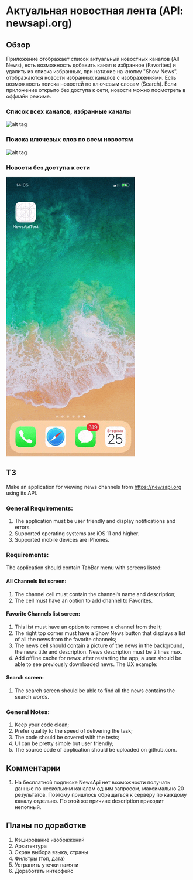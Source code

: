 # Актуальная новостная лента (API: newsapi.org)

## Обзор

Приложение отображает список актуальный новостных каналов (All News), есть возможность добавить канал в избранное (Favorites) и удалить из списка избранных, при натажие на кнопку "Show News", отображаются новости избранных каналов с изображениями. Есть возможность поиска новостей по ключевым словам (Search). Если приложение открыто без доступа к сети, новости можно посмотреть в оффлайн режиме.

### Список всех каналов, избранные каналы
![alt tag](https://github.com/shestakovSA/screen/blob/master/RPReplay_Final1598345108%202.gif "Главный экран и экран избранных каналов")​
### Поиска ключевых слов по всем новостям
![alt tag](https://github.com/shestakovSA/screen/blob/master/RPReplay_Final1598345108%203.gif "Экран поиска")​
### Новости без доступа к сети
![alt tag](https://github.com/shestakovSA/screen/blob/master/RPReplay_Final1598346325.gif "Оффлайн режим")​

## ТЗ
Make an application for viewing news channels from https://newsapi.org using its API.
### General Requirements:
1. The application must be user friendly and display notifications and
errors.
2. Supported operating systems are iOS 11 and higher.
3. Supported mobile devices are iPhones.
### Requirements:
The application should contain TabBar menu with screens listed:
#### All Channels list screen:
1. The channel cell must contain the channel’s name and description;
2. The cell must have an option to add channel to Favorites.
#### Favorite Сhannels list screen:
1. This list must have an option to remove a channel from the it;
2. The right top corner must have a Show News button that displays a list
of all the news from the favorite channels;
3. The news cell should contain a picture of the news in the background,
the news title and description. News description must be 2 lines max.
4. Add offline cache for news: after restarting the app, a user should be
able to see previously downloaded news.
The UX example:
#### Search screen:
1. The search screen should be able to find all the news contains the
search words.

### General Notes:
1. Keep your code clean;
2. Prefer quality to the speed of delivering the task;
3. The code should be covered with the tests;
4. UI can be pretty simple but user friendly;
5. The source code of application should be uploaded on github.com.



## Комментарии
1. На бесплатной подписке NewsApi нет возможности получать данные по нескольким каналам одним запросом, максимально 20 результатов. Поэтому пришлось обращаться к серверу по каждому каналу отдельно. По этой же причине description приходит неполный.

## Планы по доработке

1. Кэширование изображений
2. Архитектура
3. Экран выбора языка, страны
4. Фильтры (топ, дата)
5. Устранить утечки памяти
6. Доработать интерфейс
